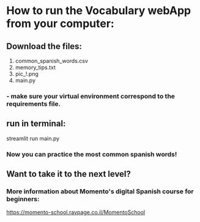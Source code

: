 # How to run the Vocabulary webApp from your computer:

## Download the files:
1) common_spanish_words.csv
2) memory_tips.txt
3) pic_!.png
4) main.py

### - make sure your virtual environment correspond to the requirements file.

## run in terminal:
streamlit run main.py

### Now you can practice the most common spanish words!

## Want to take it to the next level?
### More information about Momento's digital Spanish course for beginners:
https://momento-school.ravpage.co.il/MomentoSchool



